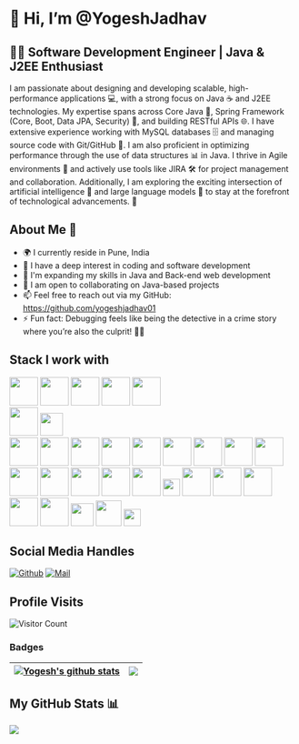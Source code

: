# 👋 Hi, I’m @YogeshJadhav
## 👨‍💻 Software Development Engineer | Java & J2EE Enthusiast
I am passionate about designing and developing scalable, high-performance applications 💻, with a strong focus on Java ☕ and J2EE technologies. My expertise spans across Core Java 🔧, Spring Framework (Core, Boot, Data JPA, Security) 🌱, and building RESTful APIs 🌐. I have extensive experience working with MySQL databases 🗄️ and managing source code with Git/GitHub 🔄. I am also proficient in optimizing performance through the use of data structures 📊 in Java.
I thrive in Agile environments 🔄 and actively use tools like JIRA 🛠️ for project management and collaboration. Additionally, I am exploring the exciting intersection of artificial intelligence 🤖 and large language models 🧠 to stay at the forefront of technological advancements. 🚀

## About Me 👋
- 🌍 I currently reside in Pune, India
- 👀 I have a deep interest in coding and software development
- 🌱 I'm expanding my skills in Java and Back-end web development
- 💞️ I am open to collaborating on Java-based projects
- 📫 Feel free to reach out via my GitHub: https://github.com/yogeshjadhav01
- ⚡ Fun fact: Debugging feels like being the detective in a crime story where you’re also the culprit! 🕵️‍♂️

## Stack I work with
<code><img height="50" src="https://www.vectorlogo.zone/logos/java/java-horizontal.svg"></code>
<code><img height="50" src="https://www.vectorlogo.zone/logos/linux/linux-ar21.svg"></code>
<code><img height="50" src="https://www.vectorlogo.zone/logos/w3_html5/w3_html5-ar21.svg"></code>
<code><img height="50" src="https://www.vectorlogo.zone/logos/gnu_bash/gnu_bash-ar21.svg"></code>
<code><img height="50" src="https://www.vectorlogo.zone/logos/amazon_aws/amazon_aws-ar21.svg"></code>	
<code><img height="50" src="https://www.vectorlogo.zone/logos/mongodb/mongodb-ar21.svg"></code>
<code><img height="40" src="https://www.vectorlogo.zone/logos/mysql/mysql-horizontal.svg"></code>	
<code><img height="50" src="https://www.vectorlogo.zone/logos/mariadb/mariadb-ar21.svg"></code>
<code><img height="50" src="https://www.vectorlogo.zone/logos/postgresql/postgresql-ar21.svg"></code>
<code><img height="50" src="https://www.vectorlogo.zone/logos/apache_kafka/apache_kafka-ar21.svg"></code>
<code><img height="50" src="https://img.icons8.com/color/344/intellij-idea.png"></code>
<code><img height="50" src="https://www.vectorlogo.zone/logos/github/github-ar21.svg"></code>
<code><img height="50" src="https://www.vectorlogo.zone/logos/apache/apache-official.svg"></code>
<code><img height="50" src="https://www.vectorlogo.zone/logos/bitbucket/bitbucket-ar21.svg"></code>
<code><img height="50" src="https://www.vectorlogo.zone/logos/gitlab/gitlab-ar21.svg"></code>
<code><img height="50" src="https://www.vectorlogo.zone/logos/atlassian_jira/atlassian_jira-ar21.svg"></code>
<code><img height="50" src="https://www.vectorlogo.zone/logos/git-scm/git-scm-ar21.svg"></code>
<code><img height="50" src="https://www.vectorlogo.zone/logos/springio/springio-ar21.svg"></code>
<code><img height="50" src="https://www.vectorlogo.zone/logos/oracle/oracle-ar21.svg"></code>
<code><img height="50" src="https://www.vectorlogo.zone/logos/amazon_elasticcontainer/amazon_elasticcontainer-ar21.svg"></code>
<code><img height="50" src="https://github.com/get-icon/geticon/blob/master/icons/apache-camel.svg"></code>
<code><img height="30" src="https://github.com/get-icon/geticon/blob/master/icons/maven.svg"></code>
<code><img height="50" src="https://github.com/get-icon/geticon/blob/master/icons/derby.svg"></code>
<code><img height="50" src="https://www.vectorlogo.zone/logos/kubernetes/kubernetes-ar21.svg"></code>
<code><img height="50" src="https://www.vectorlogo.zone/logos/docker/docker-ar21.svg"></code>
<code><img height="50" src="https://github.com/get-icon/geticon/blob/master/icons/microsoft-windows.svg"></code>
<code><img height="50" src="https://github.com/get-icon/geticon/blob/master/icons/microsoft-office.svg"></code>
<code><img height="40" src="https://www.vectorlogo.zone/logos/w3c_xml/w3c_xml-ar21.svg"></code>
<code><img height="45" src="https://www.vectorlogo.zone/logos/json/json-ar21.svg"></code>
<code><img height="30" src="https://github.com/get-icon/geticon/blob/master/icons/eclipse-logo.svg"></code>

## Social Media Handles
[![Github](https://img.shields.io/github/followers/yogeshjadhav01?label=Follow&style=social)](https://github.com/yogeshjadhav01)
[![Mail](https://img.shields.io/badge/yogeshjadhav6005@gmail.com-gray?style=flat-square&logo=gmail&logoColor=red&link=)](mailto:yogeshjadahv6005@gmail.com)

## Profile Visits
![Visitor Count](https://profile-counter.glitch.me/{yogeshjadhav01}/count.svg)

### Badges
| <a href="https://github.com/yogeshjadhav01/yogeshjadhav01"><img align="center" src="https://github-readme-stats.vercel.app/api?username=yogeshjadhav01&show_icons=true&theme=buefy&hide_border=true&count_private=true" alt="Yogesh's github stats" /></a> | <a href="https://github.com/yogeshjadhav01/yogeshjadhav01"><img align="center" src="https://github-readme-stats.vercel.app/api/top-langs/?username=yogeshjadhav01&layout=compact&theme=buefy&hide_border=true&langs_count=8" /></a> |
| ------------- | ------------- |

## My GitHub Stats 📊 

<a href="http://www.github.com/yogeshjadhav01"><img src="https://github-readme-streak-stats.herokuapp.com/?user=yogeshjadhav01&stroke=ffffff&background=1c1917&ring=0891b2&fire=0891b2&currStreakNum=ffffff&currStreakLabel=0891b2&sideNums=ffffff&sideLabels=ffffff&dates=ffffff&hide_border=true" /></a>

